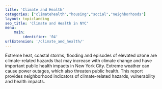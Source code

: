```yaml
---
title: 'Climate and Health'
categories: ["climatehealth","housing","social","neighborhoods"]
layout: topiclanding
seo_title: 'Climate and Health in NYC'
menu:
    main:
        identifier: '04'
urlExtension: '/climate_and_health/'
---
```

Extreme heat, coastal storms, flooding and episodes of elevated ozone are climate-related hazards that may increase with climate change and have important public health impacts in New York City. Extreme weather can cause power outages, which also threaten public health. This report provides neighborhood indicators of climate-related hazards, vulnerability and health impacts.